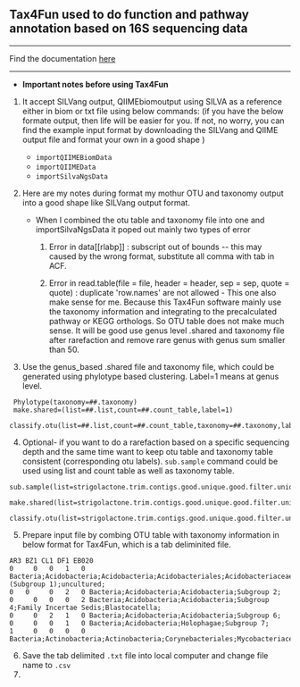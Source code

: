 ## Tax4Fun used to do function and pathway annotation based on 16S sequencing data

---

Find the documentation [here](http://tax4fun.gobics.de/)

---

* **Important notes before using Tax4Fun**

1. It accept SILVang output, QIIMEbiomoutput using SILVA as a reference either in biom or txt file using below commands:
  (if you have the below formate output, then life will be easier for you. If not, no worry, you can find the example input format by downloading the SILVang and QIIME output file and format your own in a good shape )
  
   * ``importQIIMEBiomData``
   * ``importQIIMEData``
   * ``importSilvaNgsData``
    
2. Here are my notes during format my mothur OTU and taxonomy output into a good shape like SILVang output format.
    
   * When I combined the otu table and taxonomy file into one and importSilvaNgsData it poped out mainly two types of error
    
     1. Error in data[[rlabp]] : subscript out of bounds -- this may caused by the wrong format, substitute all comma with tab in ACF.
      
     2. Error in read.table(file = file, header = header, sep = sep, quote = quote) : duplicate 'row.names' are not allowed - This one also make sense for me. Because this Tax4Fun software mainly use the taxonomy information and integrating to the precalculated pathway or KEGG orthologs. So OTU table does not make much sense. It will be good use genus level .shared and taxonomy file after rarefaction and remove rare genus with genus sum smaller than 50.
      
 3. Use the genus_based .shared file and taxonomy file, which could be generated using phylotype based clustering. Label=1 means at genus level.
 
 ```
  Phylotype(taxonomy=##.taxonomy) 
  make.shared=(list=##.list,count=##.count_table,label=1)
  classify.otu(list=##.list,count=##.count_table,taxonomy=##.taxonomy,label=1)
 ```
 4. Optional- if you want to do a rarefaction based on a specific sequencing depth and the same time want to keep otu table and taxonomy table consistent (corresponding otu labels). ``sub.sample`` command could be used using list and count table as well as taxonomy table.
 
 ```
sub.sample(list=strigolactone.trim.contigs.good.unique.good.filter.unique.precluster.pick.rdp.wang.pick.tx.list,taxonomy=strigolactone.trim.contigs.good.unique.good.filter.unique.precluster.pick.rdp.wang.pick.taxonomy,count=strigolactone.trim.contigs.good.unique.good.filter.unique.precluster.denovo.vsearch.pick.pick.count_table,label=1,size=21776)

make.shared(list=strigolactone.trim.contigs.good.unique.good.filter.unique.precluster.pick.rdp.wang.pick.tx.1.subsample.list,count=strigolactone.trim.contigs.good.unique.good.filter.unique.precluster.denovo.vsearch.pick.pick.subsample.count_table,label=1)

classify.otu(list=strigolactone.trim.contigs.good.unique.good.filter.unique.precluster.pick.rdp.wang.pick.tx.1.subsample.list,count=strigolactone.trim.contigs.good.unique.good.filter.unique.precluster.denovo.vsearch.pick.pick.subsample.count_table,taxonomy=strigolactone.trim.contigs.good.unique.good.filter.unique.precluster.pick.rdp.wang.pick.subsample.taxonomy,label=1)
 ```
5. Prepare input file by combing OTU table with taxonomy information in below format for Tax4Fun, which is a tab deliminited file.

```
AR3	BZ1	CL1	DF1	EB020	
0	  0	  0	  1	  0	Bacteria;Acidobacteria;Acidobacteria;Acidobacteriales;Acidobacteriaceae (Subgroup 1);uncultured;
0 	0	  0	  2	  0	Bacteria;Acidobacteria;Acidobacteria;Subgroup 2;
0	  0	  0	  0	  2	Bacteria;Acidobacteria;Acidobacteria;Subgroup 4;Family Incertae Sedis;Blastocatella;
0	  0	  2	  1	  0	Bacteria;Acidobacteria;Acidobacteria;Subgroup 6;
0	  0	  0	  1	  0	Bacteria;Acidobacteria;Holophagae;Subgroup 7;
1	  0	  0	  0	  0	Bacteria;Actinobacteria;Actinobacteria;Corynebacteriales;Mycobacteriaceae;Mycobacterium;
```
6. Save the tab delimited ``.txt`` file into local computer and change file name to ``.csv`` 
7. 

